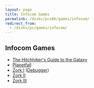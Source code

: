```yaml
---
layout: page
title: Infocom Games
permalink: /disks/pcx86/games/infocom/
redirect_from:
  - /disks/pc/games/infocom/
---
```


Infocom Games
---

* [The Hitchhiker's Guide to the Galaxy](hhiker/)
* [Planetfall](planet/)
* [Zork I](zork1/) ([Debugger](zork1/debugger/))
* [Zork II](zork2/)
* [Zork III](zork3/)
